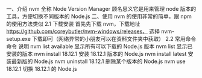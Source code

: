 一、介绍
nvm 全称 Node Version Manager 顾名思义它是用来管理 node 版本的工具，方便切换不同版本的
Node.js
二、使用
nvm 的使用非常的简单，跟 npm 的使用方法类似
2.1 下载安装
首先先下载 nvm，下载地址 https://github.com/coreybutler/nvm-windows/releases，
选择 nvm-setup.exe 下载即可（网络异常的小朋友可以在资料文件夹中获取）
2.2 常用命令
命令 说明
nvm list available 显示所有可以下载的 Node.js 版本
nvm list 显示已安装的版本
nvm install 18.12.1 安装 18.12.1 版本的 Node.js
nvm install latest 安装最新版的 Node.js
nvm uninstall 18.12.1 删除某个版本的 Node.js
nvm use 18.12.1 切换 18.12.1 的 Node.js
